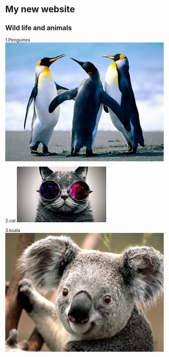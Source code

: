 # My new website

## Wild life and animals 

1.Penguines
![penguines](Penguins.jpg) 

2.cat
![cat](index.jpg)

3.koala
![koala](Koala.jpg)


